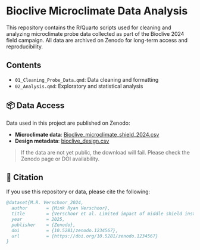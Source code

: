 # Bioclive Microclimate Data Analysis

This repository contains the R/Quarto scripts used for cleaning and analyzing microclimate probe data collected as part of the Bioclive 2024 field campaign. All data are archived on Zenodo for long-term access and reproducibility.

## Contents

- `01_Cleaning_Probe_Data.qmd`: Data cleaning and formatting
- `02_Analysis.qmd`: Exploratory and statistical analysis

## 📦 Data Access

Data used in this project are published on Zenodo:

- **Microclimate data**: [Bioclive_microclimate_shield_2024.csv](https://zenodo.org/record/1234567/files/Bioclive_microclimate_shield_2024.csv?download=1)
- **Design metadata**: [bioclive_design.csv](https://zenodo.org/record/1234567/files/bioclive_design.csv?download=1)

> If the data are not yet public, the download will fail. Please check the Zenodo page or DOI availability.

## 📜 Citation

If you use this repository or data, please cite the following:

```bibtex
@dataset{M.R. Verschoor_2024,
  author       = {Mink Ryan Verschoor},
  title        = {Verschoor et al. Limited impact of middle shield installation on temperature measurements using TOMST TMS4 sensors in grassland experiments},
  year         = 2025,
  publisher    = {Zenodo},
  doi          = {10.5281/zenodo.1234567},
  url          = {https://doi.org/10.5281/zenodo.1234567}
}

